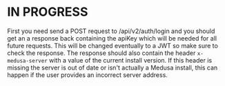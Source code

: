 # **IN PROGRESS**

First you need send a POST request to /api/v2/auth/login and you should get an a response back containing the apiKey which will be needed for all future requests. This will be changed eventually to a JWT so make sure to check the response. The response should also contain the header `x-medusa-server` with a value of the current install version. If this header is missing the server is out of date or isn't actually a Medusa install, this can happen if the user provides an incorrect server address.